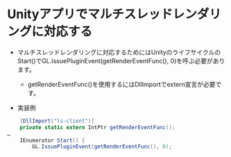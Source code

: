 # Unityアプリでマルチスレッドレンダリングに対応する

* マルチスレッドレンダリングに対応するためにはUnityのライフサイクルのStart()でGL.IssuePluginEvent(getRenderEventFunc(), 0)を呼ぶ必要があります。
  * getRenderEventFunc()を使用するにはDllImportでextern宣言が必要です。

* 実装例
```cs
    [DllImport("ls-client")]
    private static extern IntPtr getRenderEventFunc();
…
    IEnumerator Start() {
        GL.IssuePluginEvent(getRenderEventFunc(), 0);
```